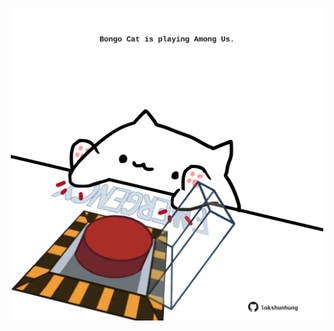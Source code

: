 <!-- built at 29/04/2024, 03:00:36 UTC -->
<p align="center">
  <img width="500" height="500" src="./ReadmeImage.svg">
</p>
